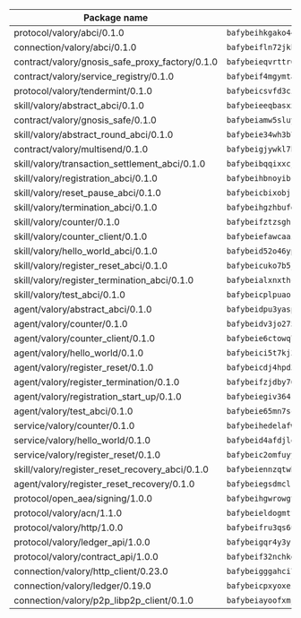 | Package name                                                  | Package hash                                                  |
| ------------------------------------------------------------- | ------------------------------------------------------------- |
| protocol/valory/abci/0.1.0                                    | `bafybeihkgako44fzgurcv4hgbems4ptdtosae4lopnnr75eczb6kx3x2lm` |
| connection/valory/abci/0.1.0                                  | `bafybeifln72jkbha5xtkafjj4swrwrktck4ziwk6j7plmzecskhlyamgu4` |
| contract/valory/gnosis_safe_proxy_factory/0.1.0               | `bafybeieqvrttr6fiidrzab5t2toyewixqg7oayvdo64sidi33ouro5ixdu` |
| contract/valory/service_registry/0.1.0                        | `bafybeif4mgymtachjdhyzemxp7oj2i7itusjvrsxw7cheuvhtypizutu5e` |
| protocol/valory/tendermint/0.1.0                              | `bafybeicsvfd3cioe66tbcjc3sbprfhfeotwprliosqvvon5iccov4kflni` |
| skill/valory/abstract_abci/0.1.0                              | `bafybeieeqbasxxghxaj7xffnto7ybegom2kl4y544cskysowmjcjd3szhe` |
| contract/valory/gnosis_safe/0.1.0                             | `bafybeiamw5sluyueflxsvzukmayctl3ijc76fx5twstwnc7ons6lw2goa4` |
| skill/valory/abstract_round_abci/0.1.0                        | `bafybeie34wh3b7srn6qpnl4ldi75cah7orty56shsnteyknhrydb4ft2qu` |
| contract/valory/multisend/0.1.0                               | `bafybeigjywkl7hydjsrkogob3xebj2ifhqwmfhhxoeyrndzhhxi5u6amey` |
| skill/valory/transaction_settlement_abci/0.1.0                | `bafybeibqqixxcjs72e6k3asq4jydgzzba42byqynzjddumqfcpi26mberi` |
| skill/valory/registration_abci/0.1.0                          | `bafybeihbnoyibcvvfeku4nslbymkwbu2gw22fooq57r7p7cpajpyufeo74` |
| skill/valory/reset_pause_abci/0.1.0                           | `bafybeicbixobjr3bradleggx4qhzf4mm5zvk2b4jeszwmmd62o43lcmeem` |
| skill/valory/termination_abci/0.1.0                           | `bafybeihgzhbufdfhdlikeoef36fabdctiuwjuoqrsa75j3pkvrj6wnvs44` |
| skill/valory/counter/0.1.0                                    | `bafybeifztzsghrjs5ftg2rm5bokophqmyy66t5fahxyajqdshpv3gjqepm` |
| skill/valory/counter_client/0.1.0                             | `bafybeiefawcaaiy4matry7m53k36kqy4uadtmtpuulatnt5afkezx6napa` |
| skill/valory/hello_world_abci/0.1.0                           | `bafybeid52o46ypn3wfilto4zgzdrbqzjhl4uhgs2mddrpbr6hcgnrioeve` |
| skill/valory/register_reset_abci/0.1.0                        | `bafybeicuko7b5jjtmx7bs4myawsamh2a5j36phyiu5ojq2mboaei6s6vh4` |
| skill/valory/register_termination_abci/0.1.0                  | `bafybeialxnxthc7bozolxpglj6fjc2b4zp5hsuk4sabiszajhtqkjyf5xy` |
| skill/valory/test_abci/0.1.0                                  | `bafybeicplpuaokts3qej26bwvi6p6vdyjizg2pmalgh3cyvfgycrndwsiu` |
| agent/valory/abstract_abci/0.1.0                              | `bafybeidpu3yasppuslivbpojrs56zlvbjmjeo6n2orz6mruole4t3xsdyy` |
| agent/valory/counter/0.1.0                                    | `bafybeidv3jo2752c5yuyulezcxehegej5tg6u5h64s4uqmfjf6uhuegxrm` |
| agent/valory/counter_client/0.1.0                             | `bafybeie6ctowq77ypiepr4esp4hdaes3mvmumhskbopqusfryxuuks7haa` |
| agent/valory/hello_world/0.1.0                                | `bafybeici5t7kj3xtqdo5qsh5bjtxmiah2skllcvljpxrupsdfevw54jzsy` |
| agent/valory/register_reset/0.1.0                             | `bafybeicdj4hpd3akbaab5qimrycee5is3lplogt5bj5ftcb3y3xsm7juiu` |
| agent/valory/register_termination/0.1.0                       | `bafybeifzjdby7643tl6rds6hjz4o2exizhw4xg6vk3bndzllkbxpz76o7a` |
| agent/valory/registration_start_up/0.1.0                      | `bafybeiegiv364sitb3lfd2etpar3qdgoq23kmw6bgmz46gbdjfujp4oiyy` |
| agent/valory/test_abci/0.1.0                                  | `bafybeie65mn7scpgwtt4gcamb4gtvletw5lephtg7c6flufiff33o2odvq` |
| service/valory/counter/0.1.0                                  | `bafybeihedelafw4egybbpr766bztpu3waggbeyuxoe3j6zfw5w24opxmmq` |
| service/valory/hello_world/0.1.0                              | `bafybeid4afdjloyv246lo7hym6xf7rbq2gg56xyfu6czhpxw54u554us4e` |
| service/valory/register_reset/0.1.0                           | `bafybeic2omfuyy5ugz5poall2bcgng57iomlhib6kfp3siujy365opbmuy` |
| skill/valory/register_reset_recovery_abci/0.1.0               | `bafybeiennzqtwbsgv2tyk44sfuzkd5idj556em7uu2a2oupkpnyads7njm` |
| agent/valory/register_reset_recovery/0.1.0                    | `bafybeiegsdmclrogcspyqquw6b27dee7fbnzqptns3my74uxe34arossee` |
| protocol/open_aea/signing/1.0.0                               | `bafybeihgwrowgtegpe4ixe3iy5jx65u7pxebl5btrkywzmx7g52gjtbnpi` |
| protocol/valory/acn/1.1.0                                     | `bafybeieldogmtf3m4jdsvt4vvyay3jh54rjn3deasymfw43vz3o42vigmq` |
| protocol/valory/http/1.0.0                                    | `bafybeifru3qs6udfzprax7jxktbsuzn7immfvi3scgfspifq3zdxwkgvnm` |
| protocol/valory/ledger_api/1.0.0                              | `bafybeigqr4y3ykz3iulrcoqmji7hy3dxaoy7zmyyzff4ivpbubcpwdknai` |
| protocol/valory/contract_api/1.0.0                            | `bafybeif32nchkgn6yet7e5gt4auhf7lsahxnj4t36kxbw55p3gi7qpeuxq` |
| connection/valory/http_client/0.23.0                          | `bafybeigggahci7hq6tr3tyueatgkvgn73y4b3av2vk7vtr7jkeuwsqcteq` |
| connection/valory/ledger/0.19.0                               | `bafybeicpxyoxez7lperltamvikxu6vzk2lhqakbivce4nzywyzoqbxoogm` |
| connection/valory/p2p_libp2p_client/0.1.0                     | `bafybeiayoofxmj6z3pasn2akqj3udgq2ta2ar6mv6zoehstul2btvv3gqa` |
